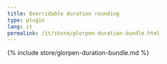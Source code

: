 ```yaml
---
title: Overridable duration rounding
type: plugin
lang: it
permalink: /it/store/glorpen-duration-bundle.html
---
```


{% include store/glorpen-duration-bundle.md %}
